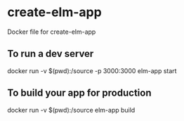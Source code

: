 # create-elm-app
Docker file for create-elm-app

## To run a dev server

docker run -v $(pwd):/source -p 3000:3000 elm-app start

## To build your app for production

docker run -v $(pwd):/source elm-app build
